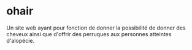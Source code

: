 # ohair

Un site web ayant pour fonction de donner la possibilité de donner des cheveux ainsi que d'offrir des perruques aux personnes atteintes d'alopécie.